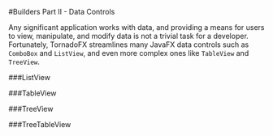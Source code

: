 #Builders Part II - Data Controls

Any significant application works with data, and providing a means for users to view, manipulate, and modify data is not a trivial task for a developer. Fortunately, TornadoFX streamlines many JavaFX data controls such as `ComboBox` and `ListView`, and even more complex ones like `TableView` and `TreeView`.

###ListView

###TableView

###TreeView

###TreeTableView